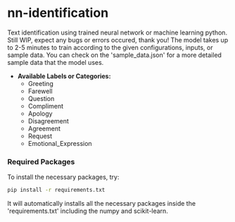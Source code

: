 # nn-identification
Text identification using trained neural network or machine learning python. Still WIP, expect any bugs or errors occured, thank you!
The model takes up to 2-5 minutes to train according to the given configurations, inputs, or sample data. You can check on the 'sample_data.json' for a more detailed sample data that the model uses.

- <b>Available Labels or Categories:</b>
    - Greeting
    - Farewell
    - Question
    - Compliment
    - Apology
    - Disagreement
    - Agreement
    - Request
    - Emotional_Expression

### Required Packages
To install the necessary packages, try:
```bash
pip install -r requirements.txt
```
It will automatically installs all the necessary packages inside the 'requirements.txt' including the numpy and scikit-learn.
